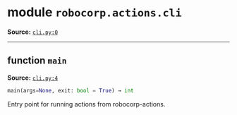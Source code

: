 <!-- markdownlint-disable -->

# module `robocorp.actions.cli`

**Source:** [`cli.py:0`](https://github.com/robocorp/robocorp/tree/master/actions/src/robocorp/actions/cli.py#L0)

______________________________________________________________________

## function `main`

**Source:** [`cli.py:4`](https://github.com/robocorp/robocorp/tree/master/actions/src/robocorp/actions/cli.py#L4)

```python
main(args=None, exit: bool = True) → int
```

Entry point for running actions from robocorp-actions.

